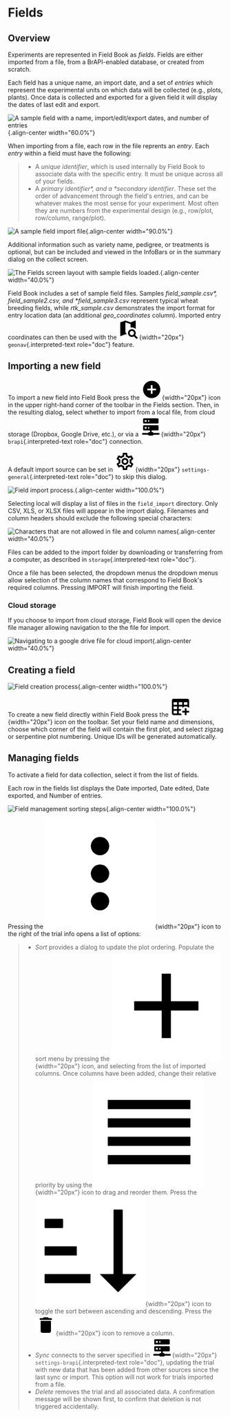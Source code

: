 Fields
======

Overview
--------

Experiments are represented in Field Book as _fields_. Fields are either
imported from a file, from a BrAPI-enabled database, or created from
scratch.

Each field has a unique name, an import date, and a set of _entries_
which represent the experimental units on which data will be collected
(e.g., plots, plants). Once data is collected and exported for a given
field it will display the dates of last edit and export.

![A sample field with a name, import/edit/export dates, and number of
entries](/_static/images/fields/fields_list_item.png){.align-center
width="60.0%"}

When importing from a file, each row in the file reprents an _entry_.
Each _entry_ within a field must have the following:

> -   A _*unique identifier*_, which is used internally by Field Book to
>     associate data with the specific entry. It must be unique across
>     all of your fields.
> -   A _*primary identifier**, and a **secondary identifier*_. These
>     set the order of advancement through the field\'s entries, and can
>     be whatever makes the most sense for your experiment. Most often
>     they are numbers from the experimental design (e.g., row/plot,
>     row/column, range/plot).

![A sample field import
file](/_static/images/fields/fields_import_format.png){.align-center
width="90.0%"}

Additional information such as variety name, pedigree, or treatments is
optional, but can be included and viewed in the InfoBars or in the
summary dialog on the collect screen.

![The Fields screen layout with sample fields
loaded.](/_static/images/fields/fields_framed.png){.align-center
width="40.0%"}

Field Book includes a set of sample field files. Samples
_field\_sample.csv*, *field\_sample2.csv*, and *field\_sample3.csv_
represent typical wheat breeding fields, while _rtk\_sample.csv_
demonstrates the import format for entry location data (an additional
_*geo\_coordinates*_ column). Imported entry coordinates can then be
used with the
![geonav](/_static/icons/settings/main/map-search.png){width="20px"}
`geonav`{.interpreted-text role="doc"} feature.

Importing a new field
---------------------

To import a new field into Field Book press the
![add](/_static/icons/fields/plus-circle.png){width="20px"} icon in the
upper right-hand corner of the toolbar in the Fields section. Then, in
the resulting dialog, select whether to import from a local file, from
cloud storage (Dropbox, Google Drive, etc.), or via a
![brapi](/_static/icons/settings/main/server-network.png){width="20px"}
`brapi`{.interpreted-text role="doc"} connection.

A default import source can be set in
![settings](/_static/icons/settings/main/cog-outline.png){width="20px"}
`settings-general`{.interpreted-text role="doc"} to skip this dialog.

![Field import
process.](/_static/images/fields/fields_import_joined.png){.align-center
width="100.0%"}

Selecting local will display a list of files in the `field_import`
directory. Only CSV, XLS, or XLSX files will appear in the import
dialog. Filenames and column headers should exclude the following
special characters:

![Characters that are not allowed in file and column
names](/_static/images/fields/fields_illegal_characters.png){.align-center
width="40.0%"}

Files can be added to the import folder by downloading or transferring
from a computer, as described in `storage`{.interpreted-text
role="doc"}.

Once a file has been selected, the dropdown menus the dropdown menus
allow selection of the column names that correspond to Field Book\'s
required columns. Pressing IMPORT will finish importing the field.

### Cloud storage

If you choose to import from cloud storage, Field Book will open the
device file manager allowing navigation to the the file for import.

![Navigating to a google drive file for cloud
import](/_static/images/fields/fields_cloud_import.png){.align-center
width="40.0%"}

Creating a field
----------------

![Field creation
process](/_static/images/fields/fields_create_joined.png){.align-center
width="100.0%"}

To create a new field directly within Field Book press the
![create](/_static/icons/fields/table-large-plus.png){width="20px"} icon
on the toolbar. Set your field name and dimensions, choose which corner
of the field will contain the first plot, and select zigzag or
serpentine plot numbering. Unique IDs will be generated automatically.

Managing fields
---------------

To activate a field for data collection, select it from the list of
fields.

Each row in the fields list displays the Date imported, Date edited,
Date exported, and Number of entries.

![Field management sorting
steps](/_static/images/fields/fields_sorting_example_joined.png){.align-center
width="100.0%"}

Pressing the
![menu](/_static/icons/traits/dots-vertical.png){width="20px"} icon to
the right of the trial info opens a list of options:

> -   _*Sort*_ provides a dialog to update the plot ordering. Populate
>     the sort menu by pressing the
>     ![plus](/_static/icons/fields/plus.png){width="20px"} icon, and
>     selecting from the list of imported columns. Once columns have
>     been added, change their relative priority by using the
>     ![reorder](/_static/icons/traits/reorder-horizontal.png){width="20px"}
>     icon to drag and reorder them. Press the
>     ![sort](/_static/icons/fields/sort-ascending.png){width="20px"}
>     icon to toggle the sort between ascending and descending. Press
>     the
>     ![delete](/_static/icons/settings/sounds/delete.png){width="20px"}
>     icon to remove a column.
> -   _*Sync*_ connects to the server specified in
>     ![brapi](/_static/icons/settings/main/server-network.png){width="20px"}
>     `settings-brapi`{.interpreted-text role="doc"}, updating the trial
>     with new data that has been added from other sources since the
>     last sync or import. This option will not work for trials imported
>     from a file.
> -   _*Delete*_ removes the trial and all associated data. A
>     confirmation message will be shown first, to confirm that deletion
>     is not triggered accidentally.
